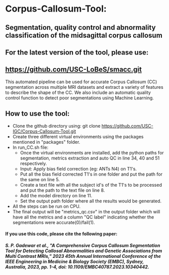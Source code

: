 # Corpus-Callosum-Tool: 
## Segmentation, quality control and abnormality classification of the midsagittal corpus callosum

## For the latest version of the tool, please use:
## https://github.com/USC-LoBeS/smacc.git

This automated pipeline can be used for accurate Corpus Callosum (CC) segmentation across multiple MRI datasets and extract a variety of features to describe the shape of the CC. We also include an automatic quality control function to detect poor segmentations using Machine Learning.

## How to use the tool:
* Clone the github directory using: git clone https://github.com/USC-IGC/Corpus-Callosum-Tool.git
* Create three different virtual environments using the packages mentioned in "packages" folder.
* In run_CC.sh file:
  * Once the virtual environments are installed, add the python paths for segmentation, metrics extraction and auto QC in line 34, 40 and 51 respectively.
  * Input: Apply bias field correction (eg: ANTs N4) on T1's.
  * Put all the bias field corrected T1's in one folder and put the path for the same on line 5.
  * Create a text file with all the subject id's of the T1's to be processed and put the path to the text file on line 8.
  * Add the model directory on line 11.
  * Set the output path folder where all the results would be generated.
* All the steps can be run on CPU.
* The final output will be "metrics_qc.csv" in the output folder which will have all the metrics and a column "QC label" indicating whether the segmentations were accurate(0)/fail(1).


#### If you use this code, please cite the following paper:
##### S. P. Gadewar et al., "A Comprehensive Corpus Callosum Segmentation Tool for Detecting Callosal Abnormalities and Genetic Associations from Multi Contrast MRIs," 2023 45th Annual International Conference of the IEEE Engineering in Medicine & Biology Society (EMBC), Sydney, Australia, 2023, pp. 1-4, doi: 10.1109/EMBC40787.2023.10340442.
